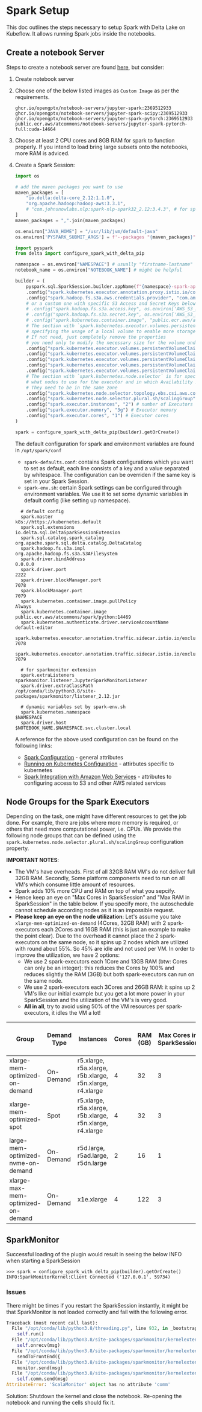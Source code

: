 # Spark Setup

This doc outlines the steps necessary to setup Spark with Delta Lake on Kubeflow. It allows running Spark jobs inside the notebooks.

## Create a notebook Server

Steps to create a notebook server are found [here](https://github.com/KubeSoup/docs/blob/main/notebooks/configuration.md), but consider:

1. Create notebook server

2. Choose one of the below listed images as `Custom Image` as per the requirements.

    ```
    ghcr.io/opengptx/notebook-servers/jupyter-spark:2369512933
    ghcr.io/opengptx/notebook-servers/jupyter-spark-scipy:2369512933
    ghcr.io/opengptx/notebook-servers/jupyter-spark-pytorch:2369512933
    public.ecr.aws/atcommons/notebook-servers/jupyter-spark-pytorch-full:cuda-14664
    ```
3. Choose at least 2 CPU cores and 8GB RAM for spark to function properly. If you intend to load bring large subsets onto the notebooks, more RAM is adviced.

4. Create a Spark Session:

    ```python
    import os
    
    # add the maven packages you want to use
    maven_packages = [
        "io.delta:delta-core_2.12:1.1.0",
        "org.apache.hadoop:hadoop-aws:3.3.1",
        # "com.johnsnowlabs.nlp:spark-nlp-spark32_2.12:3.4.3", # for sparknlp
    ]
    maven_packages = ",".join(maven_packages)
    
    os.environ["JAVA_HOME"] = "/usr/lib/jvm/default-java"
    os.environ['PYSPARK_SUBMIT_ARGS'] = f'--packages "{maven_packages}" pyspark-shell'
    
    import pyspark
    from delta import configure_spark_with_delta_pip
    
    namespace = os.environ["NAMESPACE"] # usually "firstname-lastname"
    notebook_name = os.environ["NOTEBOOK_NAME"] # might be helpful
    
    builder = (
        pyspark.sql.SparkSession.builder.appName(f"{namespace}-spark-app")
        .config("spark.kubernetes.executor.annotation.proxy.istio.io/config", '{ "holdApplicationUntilProxyStarts": true }') # To avoid healtcheck terminating loops
        .config("spark.hadoop.fs.s3a.aws.credentials.provider", "com.amazonaws.auth.WebIdentityTokenCredentialsProvider") # Either use built in authentication for S3
        # or a custom one with specific S3 Access and Secret Keys below
        # .config("spark.hadoop.fs.s3a.access.key", os.environ['AWS_S3_ACCESS_KEY']) # optional
        # .config("spark.hadoop.fs.s3a.secret.key", os.environ['AWS_S3_SECRET_KEY']) # optional
        # .config("spark.kubernetes.container.image", "public.ecr.aws/atcommons/spark/python:latest")
        # The section with `spark.kubernetes.executor.volumes.persistentVolumeClaim` is for
        # specifying the usage of a local volume to enable more storage space for Disk Spilling
        # If not need, just completely remove the properties
        # you need only to modify the necessary size for the volume under `sizeLimit`
        .config("spark.kubernetes.executor.volumes.persistentVolumeClaim.spark-local-dir-1.options.claimName", "OnDemand") # disk storage for spilling
        .config("spark.kubernetes.executor.volumes.persistentVolumeClaim.spark-local-dir-1.options.storageClass", "efs-csi") # disk storage for spilling
        .config("spark.kubernetes.executor.volumes.persistentVolumeClaim.spark-local-dir-1.options.sizeLimit", "100Gi") # disk storage for spilling
        .config("spark.kubernetes.executor.volumes.persistentVolumeClaim.spark-local-dir-1.mount.path", "/data") # disk storage for spilling
        .config("spark.kubernetes.executor.volumes.persistentVolumeClaim.spark-local-dir-1.mount.readOnly", "false") # disk storage for spilling
        # The section with `spark.kubernetes.node.selector` is for specifying
        # what nodes to use for the executor and in which Availability Zone (AZ)
        # They need to be in the same zone
        .config("spark.kubernetes.node.selector.topology.ebs.csi.aws.com/zone", "eu-central-1a") # node selector
        .config("spark.kubernetes.node.selector.plural.sh/scalingGroup", "xlarge-mem-optimized-on-demand") # node selector, read "Node Groups for the Spark Executors"
        .config("spark.executor.instances", "2") # number of Executors
        .config("spark.executor.memory", "3g") # Executor memory
        .config("spark.executor.cores", "1") # Executor cores
    )
    
    spark = configure_spark_with_delta_pip(builder).getOrCreate()
    ```

    The default configuration for spark and environment variables are found in `/opt/spark/conf`
      - `spark-defaults.conf`: contains Spark configurations which you want to set as default, each line consists of a key and a value separated by whitespace. The configuration can be overriden if the same key is set in your Spark Session.
      - `spark-env.sh`: certain Spark settings can be configured through environment variables. We use it to set some dynamic variables in default config (like setting up namespace).

    ```
      # default config
      spark.master                                                                          k8s://https://kubernetes.default
      spark.sql.extensions                                                                  io.delta.sql.DeltaSparkSessionExtension
      spark.sql.catalog.spark_catalog                                                       org.apache.spark.sql.delta.catalog.DeltaCatalog
      spark.hadoop.fs.s3a.impl                                                              org.apache.hadoop.fs.s3a.S3AFileSystem
      spark.driver.bindAddress                                                              0.0.0.0
      spark.driver.port                                                                     2222
      spark.driver.blockManager.port                                                        7078
      spark.blockManager.port                                                               7079
      spark.kubernetes.container.image.pullPolicy                                           Always
      spark.kubernetes.container.image                                                      public.ecr.aws/atcommons/spark/python:14469
      spark.kubernetes.authenticate.driver.serviceAccountName                               default-editor
      spark.kubernetes.executor.annotation.traffic.sidecar.istio.io/excludeOutboundPorts    7078
      spark.kubernetes.executor.annotation.traffic.sidecar.istio.io/excludeInboundPorts     7079
    
      # for sparkmonitor extension
      spark.extraListeners                                                                  sparkmonitor.listener.JupyterSparkMonitorListener
      spark.driver.extraClassPath                                                           /opt/conda/lib/python3.8/site-packages/sparkmonitor/listener_2.12.jar
    
      # dynamic variables set by spark-env.sh
      spark.kubernetes.namespace                                                            $NAMESPACE
      spark.driver.host                                                                     $NOTEBOOK_NAME.$NAMESPACE.svc.cluster.local
    ```

    A reference for the above used configuration can be found on the following links:
      - [Spark Configuration](https://spark.apache.org/docs/latest/configuration.html#spark-configuration) - general attributes
      - [Running on Kubernetes Configuration](https://spark.apache.org/docs/latest/running-on-kubernetes.html#configuration) - attirbutes specific to kubernetes
      - [Spark Integration with Amazon Web Services](https://hadoop.apache.org/docs/stable/hadoop-aws/tools/hadoop-aws/index.html) - attributes to configuring access to S3 and other AWS related services

## Node Groups for the Spark Executors

Depending on the task, one might have different resources to get the job done. For example, there are jobs where more memory is required, or others that need more computational power, i.e. CPUs. We provide the following node groups that can be defined using the `spark.kubernetes.node.selector.plural.sh/scalingGroup` configuration property.

**IMPORTANT NOTES**: 

- The VM's have overheads. First of all 32GB RAM VM's do not deliver full 32GB RAM. Secondly, Some platform components need to run on all VM's which consume little amount of resources.
- Spark adds 10% more CPU and RAM on top of what you sepcify.
- Hence keep an eye on "Max Cores in SparkSession" and "Max RAM in SparkSession" in the table below. If you specify more, the autoschedule cannot schedule according nodes as it is an impossible request.
- **Please keep an eye on the node utilization**: Let's assume you take `xlarge-mem-optimized-on-demand` (4Cores, 32GB RAM) with 2 spark-executors each 2Cores and 16GB RAM (this is just an example to make the point clear). Due to the overhead it cannot place the 2 spark-executors on the same node, so it spins up 2 nodes which are utilized with round about 55%. So 45% are idle and not used per VM. In order to improve the utilization, we have 2 options:
  - We use 2 spark-executors each 1Core and 13GB RAM (btw: Cores can only be an integer): this reduces the Cores by 100% and reduces slightly the RAM (3GB) but both spark-executors can run on the same node.
  - We use 2 spark-executors each 3Cores and 26GB RAM: it spins up 2 VM's like our initial example but you get a lot more power in your SparkSession and the utilization of the VM's is very good.
  - **All in all**, try to avoid using 50% of the VM resources per spark-executors, it idles the VM a lot!

| Group                              | Demand Type | Instances                                                | Cores | RAM (GB) | Max Cores in SparkSession | Max RAM in SparkSession | Local NVMe Storage (GB) |
| ---------------------------------- | ----------- | -------------------------------------------------------- | ----- | -------- | ------------------------- | ----------------------- | ----------------------- |
| xlarge-mem-optimized-on-demand     | On-Demand   | r5.xlarge, r5a.xlarge, r5b.xlarge, r5n.xlarge, r4.xlarge | 4     | 32       | 3                         | 26gb                    | N/A                     |
| xlarge-mem-optimized-spot          | Spot        | r5.xlarge, r5a.xlarge, r5b.xlarge, r5n.xlarge, r4.xlarge | 4     | 32       | 3                         | 26gb                    | N/A                     |
| large-mem-optimized-nvme-on-demand | On-Demand   | r5d.large, r5ad.large, r5dn.large                        | 2     | 16       | 1                         | 13gb                    | 75                      |
| xlarge-max-mem-optimized-on-demand | On-Demand   | x1e.xlarge                                               | 4     | 122      | 3                         | 106gb                   | N/A                     |

## SparkMonitor

Successful loading of the plugin would result in seeing the below INFO when starting a SparkSession
```
>>> spark = configure_spark_with_delta_pip(builder).getOrCreate()
INFO:SparkMonitorKernel:Client Connected ('127.0.0.1', 59734)
```
### Issues
There might be times if you restart the SparkSession instantly, it might be that SparkMonitor is not loaded correctly and fail with the following error.

```python
Traceback (most recent call last):
  File "/opt/conda/lib/python3.8/threading.py", line 932, in _bootstrap_inner
    self.run()
  File "/opt/conda/lib/python3.8/site-packages/sparkmonitor/kernelextension.py", line 126, in run
    self.onrecv(msg)
  File "/opt/conda/lib/python3.8/site-packages/sparkmonitor/kernelextension.py", line 143, in onrecv
    sendToFrontEnd({
  File "/opt/conda/lib/python3.8/site-packages/sparkmonitor/kernelextension.py", line 223, in sendToFrontEnd
    monitor.send(msg)
  File "/opt/conda/lib/python3.8/site-packages/sparkmonitor/kernelextension.py", line 57, in send
    self.comm.send(msg)
AttributeError: 'ScalaMonitor' object has no attribute 'comm'
```

Solution: Shutdown the kernel and close the notebook. Re-opening the notebook and running the cells should fix it.
